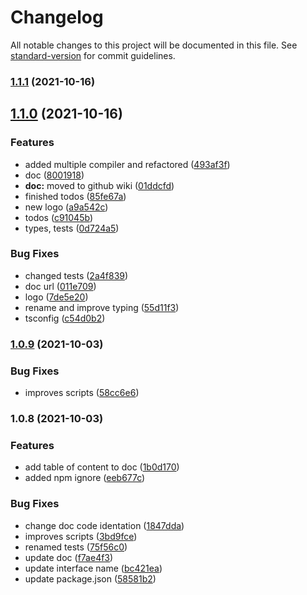 # Changelog

All notable changes to this project will be documented in this file. See [standard-version](https://github.com/conventional-changelog/standard-version) for commit guidelines.

### [1.1.1](https://github.com/wavychat/mjml-parser/compare/v1.1.0...v1.1.1) (2021-10-16)

## [1.1.0](https://github.com/wavychat/mjml-parser/compare/v1.0.9...v1.1.0) (2021-10-16)


### Features

* added multiple compiler and refactored ([493af3f](https://github.com/wavychat/mjml-parser/commit/493af3f4f8ca1638d1110b07ea7b711af364e777))
* doc ([8001918](https://github.com/wavychat/mjml-parser/commit/8001918104faed6fe8094ea8eaa15afd15d79094))
* **doc:** moved to github wiki ([01ddcfd](https://github.com/wavychat/mjml-parser/commit/01ddcfdcdcc73c8729b497f76714c2e713fda50e))
* finished todos ([85fe67a](https://github.com/wavychat/mjml-parser/commit/85fe67a1ed31a83f548e831787503ecf544a3412))
* new logo ([a9a542c](https://github.com/wavychat/mjml-parser/commit/a9a542c80a243ed27439336288631b32009cc39f))
* todos ([c91045b](https://github.com/wavychat/mjml-parser/commit/c91045b8a79b406467deaf703dd2b8bfc82b0be3))
* types, tests ([0d724a5](https://github.com/wavychat/mjml-parser/commit/0d724a57c05d57df79c6815224667161add1e00f))


### Bug Fixes

* changed tests ([2a4f839](https://github.com/wavychat/mjml-parser/commit/2a4f839ea73b9bd3b77978774e68cd0d18832f9c))
* doc url ([011e709](https://github.com/wavychat/mjml-parser/commit/011e709f6ee36eccdd3058628fd85aca6614f912))
* logo ([7de5e20](https://github.com/wavychat/mjml-parser/commit/7de5e20adef6fbb2b6b68b9ec0d7c03275578453))
* rename and improve typing ([55d11f3](https://github.com/wavychat/mjml-parser/commit/55d11f3b0cccb0241d5b8a862cdf74fc19636227))
* tsconfig ([c54d0b2](https://github.com/wavychat/mjml-parser/commit/c54d0b22780b2ab0a3db2bf0475b88e98dfa6db7))

### [1.0.9](https://github.com/wavychat/mjml-parser/compare/v1.0.8...v1.0.9) (2021-10-03)


### Bug Fixes

* improves scripts ([58cc6e6](https://github.com/wavychat/mjml-parser/commit/58cc6e67971b0b52856e3c2bd5b56208b18d9b38))

### 1.0.8 (2021-10-03)


### Features

* add table of content to doc ([1b0d170](https://github.com/wavychat/mjml-parser/commit/1b0d1709c1510600e5ca6abce23f920002f49cbc))
* added npm ignore ([eeb677c](https://github.com/wavychat/mjml-parser/commit/eeb677cd6685944787a9e7cceb207bd44e9de78c))


### Bug Fixes

* change doc code identation ([1847dda](https://github.com/wavychat/mjml-parser/commit/1847ddac8c228b186a9cb3a2ad575c585cd4cb4b))
* improves scripts ([3bd9fce](https://github.com/wavychat/mjml-parser/commit/3bd9fceb0e0d87a03a34dd9e4d8c941b2e4672b9))
* renamed tests ([75f56c0](https://github.com/wavychat/mjml-parser/commit/75f56c0ddc49fc70d91d04f5219f2133265bc351))
* update doc ([f7ae4f3](https://github.com/wavychat/mjml-parser/commit/f7ae4f33c4d284eba5960f153b1e86ce10a81350))
* update interface name ([bc421ea](https://github.com/wavychat/mjml-parser/commit/bc421ea7ae072ad2c3a1b9521b59bb3fca7e2936))
* update package.json ([58581b2](https://github.com/wavychat/mjml-parser/commit/58581b25fb0cd1e2aee6938ea28bcf468fb7a5e0))
